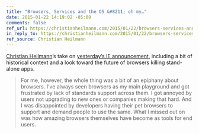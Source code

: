 ```yaml
---
title: "Browsers, Services and the OS &#8211; oh my…"
date: 2015-01-22 14:19:02 -05:00
comments: false
ref_url: https://christianheilmann.com/2015/01/22/browsers-services-and-the-os-oh-my/
in_reply_to: https://christianheilmann.com/2015/01/22/browsers-services-and-the-os-oh-my/
ref_source: Christian Heilmann
---
```


[Christian Heilmann](https://christianheilmann.com)’s take on [yesterday’s IE announcement](https://news.microsoft.com/windows10story/), including a bit of historical context and a look toward the future of browsers killing stand-alone apps.

> For me, however, the whole thing was a bit of an epiphany about browsers. I’ve always seen browsers as my main playground and got frustrated by lack of standards support across them. I got annoyed by users not upgrading to new ones or companies making that hard. And I was disappointed by developers having their pet browsers to support and demand people to use the same. What I missed out on was how amazing browsers themselves have become as tools for end users.